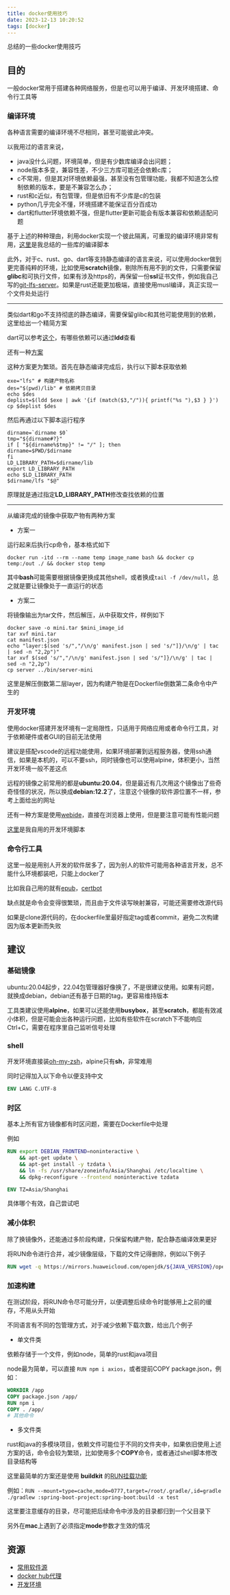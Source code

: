 ```yaml
---
title: docker使用技巧
date: 2023-12-13 10:20:52
tags: [docker]
---
```


总结的一些docker使用技巧

<!-- more -->


## 目的

一般docker常用于搭建各种网络服务，但是也可以用于编译、开发环境搭建、命令行工具等

### 编译环境

各种语言需要的编译环境不尽相同，甚至可能彼此冲突。

以我用过的语言来说，

- java没什么问题，环境简单，但是有少数库编译会出问题；
- node版本多变，兼容性差，不少三方库可能还会依赖c库；
- c不常用，但是其对环境依赖最强，甚至没有包管理功能，我都不知道怎么控制依赖的版本，要是不兼容怎么办；
- rust和c近似，有包管理，但是依旧有不少库是c的包装
- python几乎完全不懂，环境搭建不能保证百分百成功
- dart和flutter环境依赖不强，但是flutter更新可能会有版本兼容和依赖适配问题

基于上述的种种理由，利用docker实现一个彼此隔离，可重现的编译环境非常有用，[这里](https://gist.github.com/inkroom/210cdec856ae59281602407664c5087c)是我总结的一些库的编译脚本

此外，对于c、rust、go、dart等支持静态编译的语言来说，可以使用docker做到更完善纯粹的环境，比如使用**scratch**镜像，剔除所有用不到的文件，只需要保留**glibc**和可执行文件，如果有涉及https的，再保留一份**ssl**证书文件，例如我自己写的[git-lfs-server](https://github.com/inkroom/git-lfs-server-c/blob/rust/Dockerfile)。如果是rust还能更加极端，直接使用musl编译，真正实现一个文件处处运行


---

类似dart和go不支持彻底的静态编译，需要保留glibc和其他可能使用到的依赖，这里给出一个精简方案

dart可以参考[这个](https://github.com/inkroom/docker-util/blob/novel_down_dart/Dockerfile)，有哪些依赖可以通过**ldd**查看

还有一种[方案](https://github.com/inkroom/git-lfs-server-c/commit/1217be116c4ec4cd0c7561991aeafe191265ea86#diff-dd2c0eb6ea5cfc6c4bd4eac30934e2d5746747af48fef6da689e85b752f39557)

这种方案更为繁琐。首先在静态编译完成后，执行以下脚本获取依赖

```shell
exe="lfs" # 构建产物名称
des="$(pwd)/lib" # 依赖拷贝目录
echo $des
deplist=$(ldd $exe | awk '{if (match($3,"/")){ printf("%s "),$3 } }')
cp $deplist $des
```

然后再通过以下脚本运行程序

```shell
dirname=`dirname $0`
tmp="${dirname#?}"
if [ "${dirname%$tmp}" != "/" ]; then
dirname=$PWD/$dirname
fi
LD_LIBRARY_PATH=$dirname/lib
export LD_LIBRARY_PATH
echo $LD_LIBRARY_PATH
$dirname/lfs "$@"
```

原理就是通过指定**LD_LIBRARY_PATH**修改查找依赖的位置


---

从编译完成的镜像中获取产物有两种方案

- 方案一

运行起来后执行cp命令，基本格式如下

```shell
docker run -itd --rm --name temp image_name bash && docker cp temp:/out ./ && docker stop temp
```

其中**bash**可能需要根据镜像更换成其他shell，或者换成`tail -f /dev/null`，总之就是要让镜像处于一直运行的状态

- 方案二

将镜像输出为tar文件，然后解压，从中获取文件，样例如下

```shell
docker save -o mini.tar $mini_image_id
tar xvf mini.tar
cat manifest.json
echo "layer:$(sed 's/","/\n/g' manifest.json | sed 's/"]}/\n/g' | tac | sed -n "2,2p")"
tar xvf $(sed 's/","/\n/g' manifest.json | sed 's/"]}/\n/g' | tac | sed -n "2,2p")
cp server ../bin/server-mini
```

这里是解压倒数第二层layer，因为构建产物是在Dockerfile倒数第二条命令中产生的



### 开发环境

使用docker搭建开发环境有一定局限性，只适用于网络应用或者命令行工具，对于依赖硬件或者GUI的目前无法使用

建议是搭配vscode的远程功能使用，如果环境部署到远程服务器，使用ssh通信，如果是本机的，可以不要ssh，同时镜像也可以使用alpine，体积更小，当然开发环境一般不差这点

远程的镜像之前常用的都是**ubuntu:20.04**，但是最近有几次用这个镜像出了些奇奇怪怪的状况，所以换成**debian:12.2**了，注意这个镜像的软件源位置不一样，参考上面给出的网址

还有一种方案是使用[webide](https://hub.docker.com/r/linuxserver/code-server)，直接在浏览器上使用，但是要注意可能有性能问题

[这里](https://gist.github.com/inkroom/501548078a930c6f3bd98ea257409648)是我自用的开发环境脚本

### 命令行工具

这里一般是用别人开发的软件居多了，因为别人的软件可能用各种语言开发，总不能什么环境都装吧，只能上docker了

比如我自己用的就有[epub](https://github.com/inkroom/docker-util/blob/novel_down_python/Dockerfile)，[certbot](https://eff-certbot.readthedocs.io/en/latest/install.html#running-with-docker)

缺点就是命令会变得很繁琐，而且由于文件读写映射兼容，可能还需要修改源代码

如果是clone源代码的，在dockerfile里最好指定tag或者commit，避免二次构建因为版本更新而失败


## 建议

### 基础镜像

ubuntu:20.04起步，22.04包管理器好像换了，不是很建议使用。如果有问题，就换成debian，debian还有基于日期的tag，更容易维持版本

工具类建议使用**alpine**，如果可以还能使用**busybox**，甚至**scratch**，都能有效减小体积，但是可能会出各种运行问题，比如有些软件在scratch下不能响应Ctrl+C，需要在程序里自己监听信号处理

### shell

开发环境直接装[oh-my-zsh](https://ohmyz.sh/)，alpine只有**sh**，非常难用

同时记得加入以下命令以便支持中文

```Dockerfile
ENV LANG C.UTF-8
```

### 时区

基本上所有官方镜像都有时区问题，需要在Dockerfile中处理

例如

```Dockerfile
RUN export DEBIAN_FRONTEND=noninteractive \
    && apt-get update \
    && apt-get install -y tzdata \
    && ln -fs /usr/share/zoneinfo/Asia/Shanghai /etc/localtime \
    && dpkg-reconfigure --frontend noninteractive tzdata
```


```Dockerfile
ENV TZ=Asia/Shanghai
```


具体哪个有效，自己尝试吧


### 减小体积


除了换镜像外，还能通过多阶段构建，只保留构建产物，配合静态编译效果更好


将RUN命令进行合并，减少镜像层级，下载的文件记得删除，例如以下例子

```Dockerfile
RUN wget -q https://mirrors.huaweicloud.com/openjdk/${JAVA_VERSION}/openjdk-${JAVA_VERSION}_linux-x64_bin.tar.gz  && mkdir -p ${JDK_HOME} && tar -zxvf openjdk-${JAVA_VERSION}_linux-x64_bin.tar.gz -C ${JDK_HOME} && rm -rf openjdk-${JAVA_VERSION}_linux-x64_bin.tar.gz
```

### 加速构建

在测试阶段，将RUN命令尽可能分开，以便调整后续命令时能够用上之前的缓存，不用从头开始

不同语言有不同的包管理方式，对于减少依赖下载次数，给出几个例子

- 单文件类

依赖存储于一个文件，例如node，简单的rust和java项目

node最为简单，可以直接 `RUN npm i axios`，或者提前COPY package.json，例如：

```Dockerfile
WORKDIR /app
COPY package.json /app/
RUN npm i
COPY . /app/
# 其他命令
```

- 多文件类

rust和java的多模块项目，依赖文件可能位于不同的文件夹中，如果依旧使用上述方案的话，命令会较为繁琐，比如使用多个**COPY**命令，或者通过shell脚本修改目录结构等

这里最简单的方案还是使用 **buildkit** 的[RUN挂载功能](https://docs.docker.com/engine/reference/builder/#run---mount)

例如：`RUN --mount=type=cache,mode=0777,target=/root/.gradle/,id=gradle ./gradlew :spring-boot-project:spring-boot:build -x test`

这里要注意缓存的目录，尽可能把后续命令中涉及的目录都归到一个父目录下

另外在**mac**上遇到了必须指定**mode**参数才生效的情况


## 资源

- [常用软件源](https://gist.github.com/inkroom/f17f4ae7a2c61cc1e84f30d0a3977b1d)
- [docker hub代理](https://github.com/DaoCloud/public-image-mirror)
- [开发环境](https://gist.github.com/inkroom/501548078a930c6f3bd98ea257409648)


